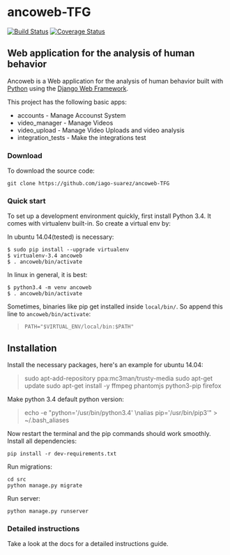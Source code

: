 # ancoweb-TFG
[![Build Status](https://travis-ci.org/iago-suarez/ancoweb-TFG.svg?branch=master)](https://travis-ci.org/iago-suarez/ancoweb-TFG)
[![Coverage Status](https://coveralls.io/repos/iago-suarez/ancoweb-TFG/badge.svg?branch=master)](https://coveralls.io/r/iago-suarez/ancoweb-TFG?branch=master)
## Web application for the analysis of human behavior
Ancoweb is a Web application for the analysis of human behavior built with [Python][0] using the [Django Web Framework][1].

This project has the following basic apps:

* accounts - Manage Accounst System
* video_manager - Manage Videos
* video_upload - Manage Video Uploads and video analysis
* integration_tests - Make the integrations test

### Download

To download the source code:

    git clone https://github.com/iago-suarez/ancoweb-TFG

### Quick start

To set up a development environment quickly, first install Python 3.4. It
comes with virtualenv built-in. So create a virtual env by:

In ubuntu 14.04(tested) is necessary:

    $ sudo pip install --upgrade virtualenv
    $ virtualenv-3.4 ancoweb
    $ . ancoweb/bin/activate

In linux in general, it is best:

    $ python3.4 -m venv ancoweb
    $ . ancoweb/bin/activate

Sometimes, binaries like pip get installed inside `local/bin/`. So append
this line to `ancoweb/bin/activate`:

> `PATH="$VIRTUAL_ENV/local/bin:$PATH"`

## Installation

Install the necessary packages, here's an example for ubuntu 14.04:
>   sudo apt-add-repository ppa:mc3man/trusty-media
>   sudo apt-get update
>   sudo apt-get install -y ffmpeg phantomjs python3-pip firefox

Make python 3.4 default python version:

>   echo -e "python='/usr/bin/python3.4' \nalias pip='/usr/bin/pip3'" > ~/.bash_aliases

Now restart the terminal and the pip commands should work smoothly. Install all dependencies:

    pip install -r dev-requirements.txt

Run migrations:

    cd src
    python manage.py migrate

Run server:

    python manage.py runserver

### Detailed instructions

Take a look at the docs for a detailed instructions guide.

[0]: https://www.python.org/
[1]: https://www.djangoproject.com/
